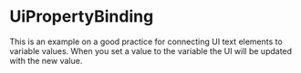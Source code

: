 # UiPropertyBinding

This is an example on a good practice for connecting UI text elements to variable values. 
When you set a value to the variable the UI will be updated with the new value.
